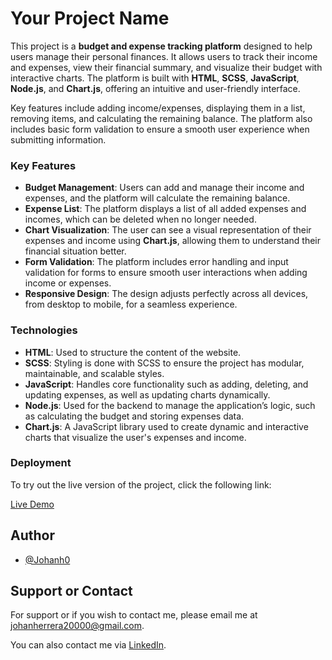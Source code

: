 # **Your Project Name**

This project is a **budget and expense tracking platform** designed to help users manage their personal finances. It allows users to track their income and expenses, view their financial summary, and visualize their budget with interactive charts. The platform is built with **HTML**, **SCSS**, **JavaScript**, **Node.js**, and **Chart.js**, offering an intuitive and user-friendly interface.

Key features include adding income/expenses, displaying them in a list, removing items, and calculating the remaining balance. The platform also includes basic form validation to ensure a smooth user experience when submitting information.

### Key Features

- **Budget Management**: Users can add and manage their income and expenses, and the platform will calculate the remaining balance.
- **Expense List**: The platform displays a list of all added expenses and incomes, which can be deleted when no longer needed.
- **Chart Visualization**: The user can see a visual representation of their expenses and income using **Chart.js**, allowing them to understand their financial situation better.
- **Form Validation**: The platform includes error handling and input validation for forms to ensure smooth user interactions when adding income or expenses.
- **Responsive Design**: The design adjusts perfectly across all devices, from desktop to mobile, for a seamless experience.

### Technologies

- **HTML**: Used to structure the content of the website.
- **SCSS**: Styling is done with SCSS to ensure the project has modular, maintainable, and scalable styles.
- **JavaScript**: Handles core functionality such as adding, deleting, and updating expenses, as well as updating charts dynamically.
- **Node.js**: Used for the backend to manage the application’s logic, such as calculating the budget and storing expenses data.
- **Chart.js**: A JavaScript library used to create dynamic and interactive charts that visualize the user's expenses and income.

### Deployment

To try out the live version of the project, click the following link:

[Live Demo](https://main.d1rmepzuj16x1r.amplifyapp.com/)

## Author

- [@Johanh0](https://www.github.com/johanh0)

## Support or Contact

For support or if you wish to contact me, please email me at [johanherrera20000@gmail.com](mailto:johanherrera20000@gmail.com).

You can also contact me via [LinkedIn](https://www.linkedin.com/in/johanh0/).
